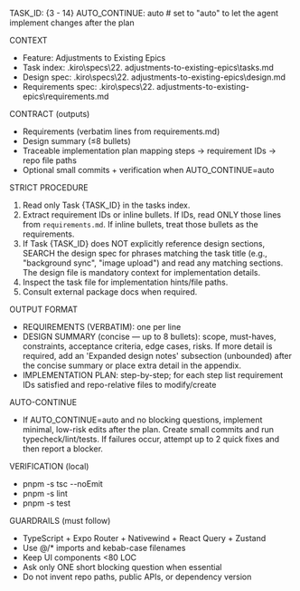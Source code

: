 TASK_ID: {3 - 14}
AUTO_CONTINUE: auto # set to "auto" to let the agent implement changes after the plan

CONTEXT

- Feature: Adjustments to Existing Epics
- Task index: .kiro\specs\22. adjustments-to-existing-epics\tasks.md
- Design spec: .kiro\specs\22. adjustments-to-existing-epics\design.md
- Requirements spec: .kiro\specs\22. adjustments-to-existing-epics\requirements.md

CONTRACT (outputs)

- Requirements (verbatim lines from requirements.md)
- Design summary (≤8 bullets)
- Traceable implementation plan mapping steps → requirement IDs → repo file paths
- Optional small commits + verification when AUTO_CONTINUE=auto

STRICT PROCEDURE

1. Read only Task {TASK_ID} in the tasks index.
2. Extract requirement IDs or inline bullets. If IDs, read ONLY those lines from `requirements.md`. If inline bullets, treat those bullets as the requirements.
3. If Task {TASK_ID} does NOT explicitly reference design sections, SEARCH the design spec for phrases matching the task title (e.g., "background sync", "image upload") and read any matching sections. The design file is mandatory context for implementation details.
4. Inspect the task file for implementation hints/file paths.
5. Consult external package docs when required.

OUTPUT FORMAT

- REQUIREMENTS (VERBATIM): one per line
- DESIGN SUMMARY (concise — up to 8 bullets): scope, must-haves, constraints, acceptance criteria, edge cases, risks. If more detail is required, add an 'Expanded design notes' subsection (unbounded) after the concise summary or place extra detail in the appendix.
- IMPLEMENTATION PLAN: step-by-step; for each step list requirement IDs satisfied and repo-relative files to modify/create

AUTO-CONTINUE

- If AUTO_CONTINUE=auto and no blocking questions, implement minimal, low-risk edits after the plan. Create small commits and run typecheck/lint/tests. If failures occur, attempt up to 2 quick fixes and then report a blocker.

VERIFICATION (local)

- pnpm -s tsc --noEmit
- pnpm -s lint
- pnpm -s test

GUARDRAILS (must follow)

- TypeScript + Expo Router + Nativewind + React Query + Zustand
- Use @/\* imports and kebab-case filenames
- Keep UI components <80 LOC
- Ask only ONE short blocking question when essential
- Do not invent repo paths, public APIs, or dependency version
